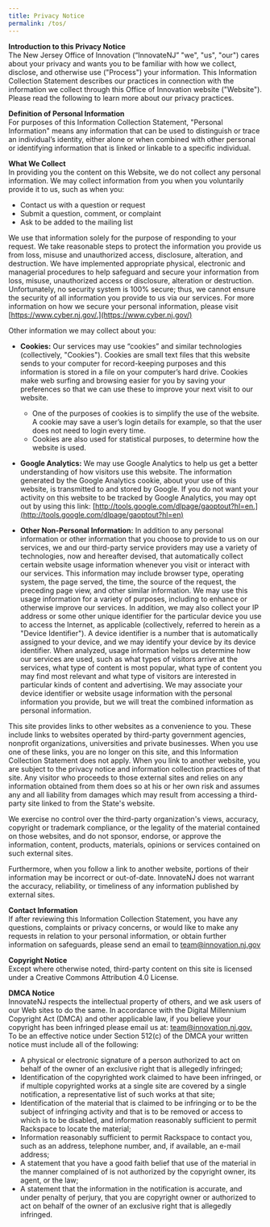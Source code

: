 ```yaml
---
title: Privacy Notice
permalink: /tos/
---
```


**Introduction to this Privacy Notice**  
The New Jersey Office of Innovation (“InnovateNJ” "we", "us", "our") cares about your privacy and wants you to be familiar with how we collect, disclose, and otherwise use ("Process") your information. This Information Collection Statement describes our practices in connection with the information we collect through this Office of Innovation website ("Website"). Please read the following to learn more about our privacy practices.

**Definition of Personal Information**  
For purposes of this Information Collection Statement, "Personal Information" means any information that can be used to distinguish or trace an individual’s identity, either alone or when combined with other personal or identifying information that is linked or linkable to a specific individual.

**What We Collect**  
In providing you the content on this Website, we do not collect any personal information. We may collect information from you when you voluntarily provide it to us, such as when you:

- Contact us with a question or request
- Submit a question, comment, or complaint
- Ask to be added to the mailing list

We use that information solely for the purpose of responding to your request. We take reasonable steps to protect the information you provide us from loss, misuse and unauthorized access, disclosure, alteration, and destruction. We have implemented appropriate physical, electronic and managerial procedures to help safeguard and secure your information from loss, misuse, unauthorized access or disclosure, alteration or destruction. Unfortunately, no security system is 100% secure; thus, we cannot ensure the security of all information you provide to us via our services. For more information on how we secure your personal information, please visit [https://www.cyber.nj.gov/.](https://www.cyber.nj.gov/)

Other information we may collect about you:

- **Cookies:** Our services may use “cookies” and similar technologies (collectively, "Cookies"). Cookies are small text files that this website sends to your computer for record-keeping purposes and this information is stored in a file on your computer’s hard drive. Cookies make web surfing and browsing easier for you by saving your preferences so that we can use these to improve your next visit to our website.

  - One of the purposes of cookies is to simplify the use of the website. A cookie may save a user’s login details for example, so that the user does not need to login every time.
  - Cookies are also used for statistical purposes, to determine how the website is used.

- **Google Analytics:** We may use Google Analytics to help us get a better understanding of how visitors use this website. The information generated by the Google Analytics cookie, about your use of this website, is transmitted to and stored by Google. If you do not want your activity on this website to be tracked by Google Analytics, you may opt out by using this link: [http://tools.google.com/dlpage/gaoptout?hl=en.](http://tools.google.com/dlpage/gaoptout?hl=en)

- **Other Non-Personal Information:** In addition to any personal information or other information that you choose to provide to us on our services, we and our third-party service providers may use a variety of technologies, now and hereafter devised, that automatically collect certain website usage information whenever you visit or interact with our services. This information may include browser type, operating system, the page served, the time, the source of the request, the preceding page view, and other similar information. We may use this usage information for a variety of purposes, including to enhance or otherwise improve our services. In addition, we may also collect your IP address or some other unique identifier for the particular device you use to access the Internet, as applicable (collectively, referred to herein as a "Device Identifier"). A device identifier is a number that is automatically assigned to your device, and we may identify your device by its device identifier. When analyzed, usage information helps us determine how our services are used, such as what types of visitors arrive at the services, what type of content is most popular, what type of content you may find most relevant and what type of visitors are interested in particular kinds of content and advertising. We may associate your device identifier or website usage information with the personal information you provide, but we will treat the combined information as personal information.

This site provides links to other websites as a convenience to you. These include links to websites operated by third-party government agencies, nonprofit organizations, universities and private businesses. When you use one of these links, you are no longer on this site, and this Information Collection Statement does not apply. When you link to another website, you are subject to the privacy notice and information collection practices of that site. Any visitor who proceeds to those external sites and relies on any information obtained from them does so at his or her own risk and assumes any and all liability from damages which may result from accessing a third-party site linked to from the State's website.

We exercise no control over the third-party organization's views, accuracy, copyright or trademark compliance, or the legality of the material contained on those websites, and do not sponsor, endorse, or approve the information, content, products, materials, opinions or services contained on such external sites.

Furthermore, when you follow a link to another website, portions of their information may be incorrect or out-of-date. InnovateNJ does not warrant the accuracy, reliability, or timeliness of any information published by external sites.

**Contact Information**  
If after reviewing this Information Collection Statement, you have any questions, complaints or privacy concerns, or would like to make any requests in relation to your personal information, or obtain further information on safeguards, please send an email to [team@innovation.nj.gov](mailto:team@innovation.nj.gov)

**Copyright Notice**  
Except where otherwise noted, third-party content on this site is licensed under a Creative Commons Attribution 4.0 License.

**DMCA Notice**  
InnovateNJ respects the intellectual property of others, and we ask users of our Web sites to do the same. In accordance with the Digital Millennium Copyright Act (DMCA) and other applicable law, if you believe your copyright has been infringed please email us at: [team@innovation.nj.gov.](mailto:team@innovation.nj.gov)  
To be an effective notice under Section 512(c) of the DMCA your written notice must include all of the following:

- A physical or electronic signature of a person authorized to act on behalf of the owner of an exclusive right that is allegedly infringed;
- Identification of the copyrighted work claimed to have been infringed, or if multiple copyrighted works at a single site are covered by a single notification, a representative list of such works at that site;
- Identification of the material that is claimed to be infringing or to be the subject of infringing activity and that is to be removed or access to which is to be disabled, and information reasonably sufficient to permit Rackspace to locate the material;
- Information reasonably sufficient to permit Rackspace to contact you, such as an address, telephone number, and, if available, an e-mail address;
- A statement that you have a good faith belief that use of the material in the manner complained of is not authorized by the copyright owner, its agent, or the law;
- A statement that the information in the notification is accurate, and under penalty of perjury, that you are copyright owner or authorized to act on behalf of the owner of an exclusive right that is allegedly infringed.

